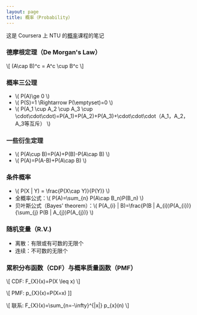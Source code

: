 ```yaml
---
layout: page
title: 概率（Probability）
---
```


这是 Coursera 上 NTU 的[概率](https://www.coursera.org/course/prob)课程的笔记

### 德摩根定理（De Morgan's Law）

\\[ (A\cap B)^c = A^c \cup B^c \\]

### 概率三公理

* \\( P(A)\ge 0  \\)
* \\( P(S)=1 \Rightarrow P(\emptyset)=0 \\)
* \\( P(A_1 \cup A_2 \cup A_3 \cup \cdot\cdot\cdot)=P(A_1)+P(A_2)+P(A_3)+\cdot\cdot\cdot（A_1，A_2，A_3等互斥） \\)

### 一些衍生定理

* \\( P(A\cup B)=P(A)+P(B)-P(A\cap B) \\)
* \\( P(A)=P(A-B)+P(A\cap B) \\)

### 条件概率

* \\( P(X | Y) = \frac{P(X\cap Y)}{P(Y)} \\)
* 全概率公式：\\( P(A)=\sum_{n} P(A\cap B_n)P(B_n) \\)
* 贝叶斯公式（Bayes' theorem）：\\( P(A_{i} | B)=\frac{P(B | A_{i})P(A_{i})}{\sum_{j} P(B | A_{j})P(A_{j})} \\)

### 随机变量（R.V.)

* 离散：有限或有可数的无限个
* 连续：不可数的无限个

### 累积分布函数（CDF）与概率质量函数（PMF）

\\[ CDF: F_{X}(x)=P(X \leq x) \\]

\\[ PMF: p_{X}(x)=P(X=x) ]]

\\[ 联系: F_{X}(x)=\sum_{n=-\infty}^{|x|} p_{x}(n) \\]